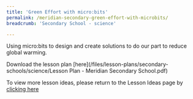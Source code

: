 ```yaml
---
title: 'Green Effort with micro:bits'
permalink: /meridian-secondary-green-effort-with-microbits/
breadcrumb: 'Secondary School - science'

---
```



Using micro:bits to design and create solutions to do our part to reduce global warming.

Download the lesson plan [here](/files/lesson-plans/secondary-schools/science/Lesson Plan - Meridian Secondary School.pdf)

To view more lesson ideas, please return to the Lesson Ideas page by [clicking here](/in-schools/digital-maker/lesson-ideas-secondary/)
